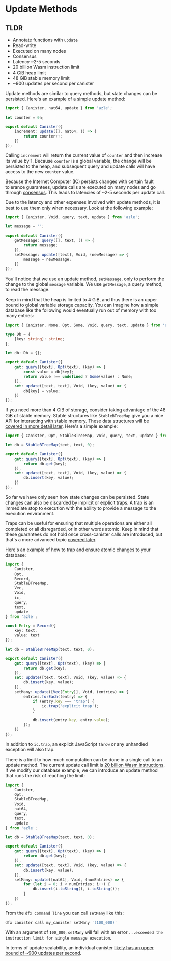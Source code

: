 # Update Methods

## TLDR

-   Annotate functions with `update`
-   Read-write
-   Executed on many nodes
-   Consensus
-   Latency ~2-5 seconds
-   20 billion Wasm instruction limit
-   4 GiB heap limit
-   48 GiB stable memory limit
-   ~900 updates per second per canister

Update methods are similar to query methods, but state changes can be persisted. Here's an example of a simple update method:

```typescript
import { Canister, nat64, update } from 'azle';

let counter = 0n;

export default Canister({
    increment: update([], nat64, () => {
        return counter++;
    })
});
```

Calling `increment` will return the current value of `counter` and then increase its value by 1. Because `counter` is a global variable, the change will be persisted to the heap, and subsequent query and update calls will have access to the new `counter` value.

Because the Internet Computer (IC) persists changes with certain fault tolerance guarantees, update calls are executed on many nodes and go through [consensus](https://internetcomputer.org/how-it-works/consensus/). This leads to latencies of ~2-5 seconds per update call.

Due to the latency and other expenses involved with update methods, it is best to use them only when necessary. Look at the following example:

```typescript
import { Canister, Void, query, text, update } from 'azle';

let message = '';

export default Canister({
    getMessage: query([], text, () => {
        return message;
    }),
    setMessage: update([text], Void, (newMessage) => {
        message = newMessage;
    })
});
```

You'll notice that we use an update method, `setMessage`, only to perform the change to the global `message` variable. We use `getMessage`, a query method, to read the message.

Keep in mind that the heap is limited to 4 GiB, and thus there is an upper bound to global variable storage capacity. You can imagine how a simple database like the following would eventually run out of memory with too many entries:

```typescript
import { Canister, None, Opt, Some, Void, query, text, update } from 'azle';

type Db = {
    [key: string]: string;
};

let db: Db = {};

export default Canister({
    get: query([text], Opt(text), (key) => {
        const value = db[key];
        return value !== undefined ? Some(value) : None;
    }),
    set: update([text, text], Void, (key, value) => {
        db[key] = value;
    })
});
```

If you need more than 4 GiB of storage, consider taking advantage of the 48 GiB of stable memory. Stable structures like `StableBTreeMap` give you a nice API for interacting with stable memory. These data structures will be [covered in more detail later](./stable_structures.md). Here's a simple example:

```typescript
import { Canister, Opt, StableBTreeMap, Void, query, text, update } from 'azle';

let db = StableBTreeMap(text, text, 0);

export default Canister({
    get: query([text], Opt(text), (key) => {
        return db.get(key);
    }),
    set: update([text, text], Void, (key, value) => {
        db.insert(key, value);
    })
});
```

So far we have only seen how state changes can be persisted. State changes can also be discarded by implicit or explicit traps. A trap is an immediate stop to execution with the ability to provide a message to the execution environment.

Traps can be useful for ensuring that multiple operations are either all completed or all disregarded, or in other words atomic. Keep in mind that these guarantees do not hold once cross-canister calls are introduced, but that's a more advanced topic [covered later](./cross_canister.md).

Here's an example of how to trap and ensure atomic changes to your database:

```typescript
import {
    Canister,
    Opt,
    Record,
    StableBTreeMap,
    Vec,
    Void,
    ic,
    query,
    text,
    update
} from 'azle';

const Entry = Record({
    key: text,
    value: text
});

let db = StableBTreeMap(text, text, 0);

export default Canister({
    get: query([text], Opt(text), (key) => {
        return db.get(key);
    }),
    set: update([text, text], Void, (key, value) => {
        db.insert(key, value);
    }),
    setMany: update([Vec(Entry)], Void, (entries) => {
        entries.forEach((entry) => {
            if (entry.key === 'trap') {
                ic.trap('explicit trap');
            }

            db.insert(entry.key, entry.value);
        });
    })
});
```

In addition to `ic.trap`, an explicit JavaScript `throw` or any unhandled exception will also trap.

There is a limit to how much computation can be done in a single call to an update method. The current update call limit is [20 billion Wasm instructions](https://internetcomputer.org/docs/current/developer-docs/production/instruction-limits). If we modify our database example, we can introduce an update method that runs the risk of reaching the limit:

```typescript
import {
    Canister,
    Opt,
    StableBTreeMap,
    Void,
    nat64,
    query,
    text,
    update
} from 'azle';

let db = StableBTreeMap(text, text, 0);

export default Canister({
    get: query([text], Opt(text), (key) => {
        return db.get(key);
    }),
    set: update([text, text], Void, (key, value) => {
        db.insert(key, value);
    }),
    setMany: update([nat64], Void, (numEntries) => {
        for (let i = 0; i < numEntries; i++) {
            db.insert(i.toString(), i.toString());
        }
    })
});
```

From the `dfx command line` you can call `setMany` like this:

```bash
dfx canister call my_canister setMany '(100_000)'
```

With an argument of `100_000`, `setMany` will fail with an error `...exceeded the instruction limit for single message execution`.

In terms of update scalability, an individual canister [likely has an upper bound of ~900 updates per second](https://forum.dfinity.org/t/what-is-the-theroretical-number-for-txns-per-second-on-internet-computer-right-now/14039/6).
